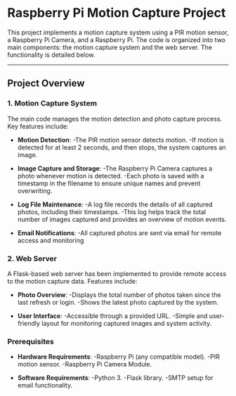# Raspberry Pi Motion Capture Project

This project implements a motion capture system using a PIR motion sensor, a Raspberry Pi Camera, and a Raspberry Pi. The code is organized into two main components: the motion capture system and the web server. The functionality is detailed below.

---

## Project Overview

### 1. **Motion Capture System**
The main code manages the motion detection and photo capture process. Key features include:

- **Motion Detection**:
    -The PIR motion sensor detects motion.
    -If motion is detected for at least 2 seconds, and then stops, the system captures an image.

- **Image Capture and Storage**:
    -The Raspberry Pi Camera captures a photo whenever motion is detected.
    -Each photo is saved with a timestamp in the filename to ensure unique names and prevent overwriting.

- **Log File Maintenance**:
    -A log file records the details of all captured photos, including their timestamps.
    -This log helps track the total number of images captured and provides an overview of motion events.

- **Email Notifications**:
    -All captured photos are sent via email for remote access and monitoring

### 2. **Web Server**

A Flask-based web server has been implemented to provide remote access to the motion capture data. Features include:

- **Photo Overview**:
    -Displays the total number of photos taken since the last refresh or login.
    -Shows the latest photo captured by the system.

- **User Interface**:
    -Accessible through a provided URL.
    -Simple and user-friendly layout for monitoring captured images and system activity.


### **Prerequisites**

- **Hardware Requirements**:
    -Raspberry Pi (any compatible model).
    -PIR motion sensor.
    -Raspberry Pi Camera Module.

- **Software Requirements**:
    -Python 3.
    -Flask library.
    -SMTP setup for email functionality.

